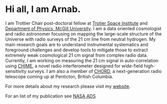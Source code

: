 # Hi all, I am Arnab.
I am Trottier Chair post-doctoral fellow at [Trotier Space Institute](https://tsi.mcgill.ca/) and [Department of Physics, McGill University](https://www.physics.mcgill.ca/). I am a data oriented cosmologist and radio astronomer focusing on mapping the large-scale structure of the Universe with radio surveys of the 21 cm line from neutral hydrogen. My main research goals are to understand instrumental systematics and foreground challenges and develop tools to mitigate those to extract extremely weak  cosmological 21 cm signal from complex radio data. Currently, I am working on measuring the 21 cm signal in auto-correlation using [CHIME](https://chime-experiment.ca), a novel radio interferometer designed for wide-field high-sensitivity surveys. I am also a member of [CHORD](https://www.chord-observatory.ca/), a next-generation radio telescope coming up at Penticton, British Columbia. 

For more details about my research please visit my [website](https://arnab-half-blood-prince.github.io/).

For an list of my publication see [NASA ADS](https://ui.adsabs.harvard.edu/search/q=docs(library%2F0M0G3dsjSNeXotLDUmsR6Q)&sort=date%20desc%2C%20bibcode%20desc&p_=0)


